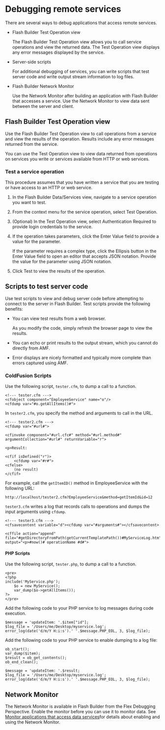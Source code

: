 # Debugging remote services

There are several ways to debug applications that access remote services.

- Flash Builder Test Operation view

  The Flash Builder Test Operation view allows you to call service operations
  and view the returned data. The Test Operation view displays any error
  messages displayed by the service.

- Server-side scripts

  For additional debugging of services, you can write scripts that test server
  code and write output stream information to log files.

- Flash Builder Network Monitor

  Use the Network Monitor after building an application with Flash Builder that
  accesses a service. Use the Network Monitor to view data sent between the
  server and client.

<!-- -->

## Flash Builder Test Operation view

Use the Flash Builder Test Operation view to call operations from a service and
view the results of the operation. Results include any error messages returned
from the service.

You can use the Test Operation view to view data returned from operations on
services you write or services available from HTTP or web services.

### Test a service operation

This procedure assumes that you have written a service that you are testing or
have access to an HTTP or web service.

1.  In the Flash Builder Data/Services view, navigate to a service operation you
    want to test.

2.  From the context menu for the service operation, select Test Operation.

3.  (Optional) In the Test Operation view, select Authentication Required to
    provide login credentials to the service.

4.  If the operation takes parameters, click the Enter Value field to provide a
    value for the parameter.

    If the parameter requires a complex type, click the Ellipsis button in the
    Enter Value field to open an editor that accepts JSON notation. Provide the
    value for the parameter using JSON notation.

5.  Click Test to view the results of the operation.

## Scripts to test server code

Use test scripts to view and debug server code before attempting to connect to
the server in Flash Builder. Test scripts provide the following benefits:

- You can view test results from a web browser.

  As you modify the code, simply refresh the browser page to view the results.

- You can echo or print results to the output stream, which you cannot do
  directly from AMF.

- Error displays are nicely formatted and typically more complete than errors
  captured using AMF.

### ColdFusion Scripts

Use the following script, `tester.cfm`, to dump a call to a function.

    <!--- tester.cfm --->
    <cfobject component="EmployeeService" name="o"/>
    <cfdump var="#o.getAllItems()#">

In `tester2.cfm`, you specify the method and arguments to call in the URL.

    <!--- tester2.cfm --->
    <cfdump var="#url#">

    <cfinvoke component="#url.cfc#" method="#url.method#" argumentCollection="#url#" returnVariable="r">

    <p>Result:

    <cfif isDefined("r")>
        <cfdump var="#r#">
    <cfelse>
        (no result)
    </cfif>

For example, call the `getItemID()` method in EmployeeService with the following
URL:

    http://localhost/tester2.cfm?EmployeeService&method=getItemId&id=12

`tester3.cfm` writes a log that records calls to operations and dumps the input
arguments using `cfdump`.

    <!--- tester3.cfm --->
    <cfsavecontent variable="d"><cfdump var="#arguments#"></cfsavecontent>

    <cffile action="append"
    file="#getDirectoryFromPath(getCurrentTemplatePath())#MyServiceLog.htm"
    output="<p>#now()# operationName #d#">

#### PHP Scripts

Use the following script, `tester.php`, to dump a call to a function.

    <pre>
    <?php
    include('MyService.php');
        $o = new MyService();
        var_dump($o->getAllItems());
    ?>
    </pre>

Add the following code to your PHP service to log messages during code
execution.

    $message = 'updateItem: '.$item["id"];
    $log_file = '/Users/me/Desktop/myservice.log';
    error_log(date('d/m/Y H:i:s').' '.$message.PHP_EOL, 3, $log_file);

Add the following code to your PHP service to enable dumping to a log file:

    ob_start();
    var_dump($item);
    $result = ob_get_contents();
    ob_end_clean();

    $message = 'updateItem: '.$result;
    $log_file = '/Users/me/Desktop/myservice.log';
    error_log(date('d/m/Y H:i:s').' '.$message.PHP_EOL, 3, $log_file);

## Network Monitor

The Network Monitor is available in Flash Builder from the Flex Debugging
Perspective. Enable the monitor before you can use it to monitor data. See
[Monitor applications that access data services](https://web.archive.org/web/20121114023209mp_/http://help.adobe.com/en_US/flashbuilder/using/WSe4e4b720da9dedb5-1a92eab212e75b9d8b2-7f7a.html)for
details about enabling and using the Network Monitor.

